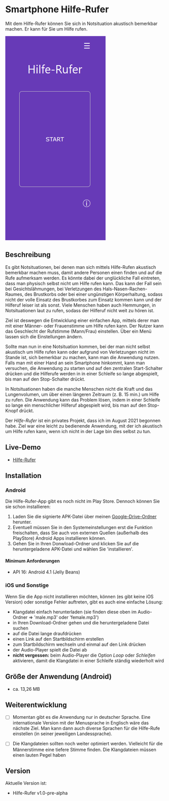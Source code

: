# Smartphone Hilfe-Rufer
Mit dem Hilfe-Rufer können Sie sich in Notsituation akustisch bemerkbar machen. Er kann für Sie um Hilfe rufen.


![Demo-Seite](./hilfe-rufer-demo.png)

## Beschreibung

Es gibt Notsituationen, bei denen man sich
mittels Hilfe-Rufen akustisch bemerkbar machen muss, damit
andere Personen einen finden und auf die Rufe
aufmerksam werden. Es könnte dabei der unglückliche Fall eintreten,
dass man physisch selbst nicht um Hilfe rufen kann. Das
kann der Fall sein bei Gesichtslähmungen, bei Verletzungen des
Hals-Nasen-Rachen-Raumes, des Brustkorbs oder bei einer ungünstigen
Körperhaltung, sodass nicht der volle Einsatz
des Brustkorbes zum Einsatz kommen kann und der Hilferuf
leiser ist als sonst. Viele Menschen haben auch
Hemmungen, in Notsituationen laut zu rufen, sodass
der Hilferuf nicht weit zu hören ist.

Ziel ist deswegen die Entwicklung einer einfachen App, mittels derer
man mit einer Männer- oder Frauenstimme um Hilfe rufen kann. Der Nutzer kann das Geschlecht der Rufstimme (Mann/Frau) einstellen. Über ein Menü lassen sich die Einstellungen ändern.

Sollte man nun in eine Notsituation kommen, bei der man nicht selbst akustisch um Hilfe rufen kann oder aufgrund von Verletzungen nicht im Stande ist, sich bemerkbar zu machen, kann man die Anwendung nutzen. Falls man mit einer Hand an sein Smartphone hinkommt, kann man versuchen, die Anwendung zu starten und auf den zentralen Start-Schalter drücken und die Hilferufe werden in
in einer Schleife so lange abgespielt, bis man auf den Stop-Schalter drückt.

In Notsituationen haben die manche Menschen nicht die Kraft und das Lungenvolumen, um über einen längeren Zeitraum (z. B. 15 min.) um Hilfe zu rufen. Die Anwendung kann das Problem lösen, indem in einer Schleife so lange ein menschlicher Hilferuf abgespielt wird, bis man auf den Stop-Knopf drückt.

Der *Hilfe-Rufer* ist ein privates Projekt, dass ich im August 2021 begonnen habe. Ziel war eine leicht zu bedienende Anwendung, mit der ich akustisch um Hilfe rufen kann, wenn ich nicht in der Lage bin dies selbst zu tun.

## Live-Demo
* [Hilfe-Rufer](https://moritzott.github.io/hilfe-rufer/)

## Installation
### Android
Die Hilfe-Rufer-App gibt es noch nicht im Play Store. Dennoch können Sie sie schon installieren:
1. Laden Sie die signierte APK-Datei über meinen [Google-Drive-Ordner](https://drive.google.com/file/d/12W08eBiSvX9oZrMx4XHLIp25bKeowDvO/view?usp=sharing) herunter.
2. Eventuell müssen Sie in den Systemeinstellungen erst die Funktion freischalten, dass Sie auch von externen Quellen (außerhalb des PlayStore) Android Apps installieren können.
3. Gehen Sie in Ihren Donwload-Ordner und klicken Sie auf die heruntergeladene APK-Datei und wählen Sie 'installieren'.

#### Minimum Anforderungen
* API 16: Android 4.1 (Jelly Beans)

### iOS und Sonstige
Wenn Sie die App nicht installieren möchten, können (es gibt keine iOS Version) oder sonstige Fehler auftreten, gibt es auch eine einfache Lösung:

* Klangdatei einfach herunterladen (sie finden diese oben im Audio-Ordner => 'male.mp3' oder 'female.mp3')
* in Ihren Download-Ordner gehen und die heruntergeladene Datei suchen
* auf die Datei lange draufdrücken
* einen Link auf den Startbildschirm erstellen
* zum Startbildschirm wechseln und einmal auf den Link drücken
* der Audio-Player spielt die Datei ab
* **nicht vergessen:** beim Audio-Player die Option *Loop* oder *Schleifen* aktivieren, damit die Klangdatei in einer Schleife ständig wiederholt wird

## Größe der Anwendung (Android)
- ca. 13,26 MB

## Weiterentwicklung
* [ ] Momentan gibt es die Anwendung nur in deutscher Sprache. Eine internationale Version mit der Menusprache in Englisch wäre das nächste Ziel. Man kann dann auch diverse Sprachen für die Hilfe-Rufe einstellen (in seiner jeweiligen Landessprache).
* [ ] Die Klangdateien sollten noch weiter optimiert werden. Vielleicht für die Männerstimme eine tiefere Stimme finden. Die Klangdateien müssen einen lauten Pegel haben 


## Version
Aktuelle Version ist:
* Hilfe-Rufer v1.0-pre-alpha
